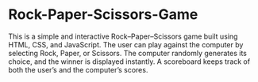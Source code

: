 # Rock-Paper-Scissors-Game
This is a simple and interactive Rock–Paper–Scissors game built using HTML, CSS, and JavaScript. The user can play against the computer by selecting Rock, Paper, or Scissors. The computer randomly generates its choice, and the winner is displayed instantly. A scoreboard keeps track of both the user’s and the computer’s scores.
